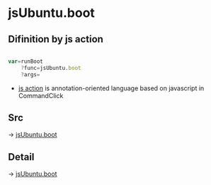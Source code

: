# jsUbuntu.boot

## Difinition by js action

```js.js

var=runBoot
	?func=jsUbuntu.boot
	?args=

```

- [js action](#) is annotation-oriented language based on javascript in CommandClick

## Src

-> [jsUbuntu.boot](https://github.com/puutaro/CommandClick/blob/master/app/src/main/java/com/puutaro/commandclick/fragment_lib/terminal_fragment/js_interface/JsUbuntu.kt#L225)

## Detail

-> [jsUbuntu.boot](https://github.com/puutaro/CommandClick/blob/master/md/developer/js_interface/details/JsUbuntu/boot.md)
